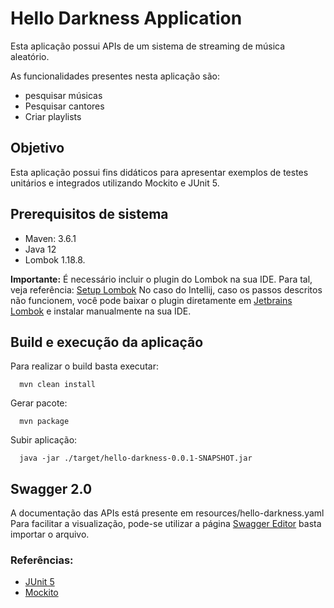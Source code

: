 # Hello Darkness Application
Esta aplicação possui APIs de um sistema de streaming de música aleatório.

As funcionalidades presentes nesta aplicação são:
- pesquisar músicas
- Pesquisar cantores
- Criar playlists

## Objetivo
Esta aplicação possui fins didáticos para apresentar exemplos de testes unitários e integrados utilizando Mockito e JUnit 5.

## Prerequisitos de sistema
- Maven: 3.6.1
- Java 12
- Lombok 1.18.8. 

**Importante:** É necessário incluir o plugin do Lombok na sua IDE. Para tal, veja referência: [Setup Lombok](https://projectlombok.org/setup/eclipse)
No caso do Intellij, caso os passos descritos não funcionem, você pode baixar o plugin diretamente em [Jetbrains Lombok](https://plugins.jetbrains.com/plugin/6317-lombok) e instalar manualmente na sua IDE. 

## Build e execução da aplicação
Para realizar o build basta executar: 
       
      mvn clean install
  
Gerar pacote: 

      mvn package

Subir aplicação: 

      java -jar ./target/hello-darkness-0.0.1-SNAPSHOT.jar

## Swagger 2.0
A documentação das APIs está presente em resources/hello-darkness.yaml
Para facilitar a visualização, pode-se utilizar a página [Swagger Editor](https://editor.swagger.io/) basta importar o arquivo.

### Referências:
- [JUnit 5](https://junit.org/junit5/docs/current/user-guide/#writing-tests)
- [Mockito](https://static.javadoc.io/org.mockito/mockito-core/3.0.0/org/mockito/Mockito.html)

